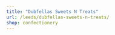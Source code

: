```yaml
---
title: "Dubfellas Sweets N Treats"
url: /leeds/dubfellas-sweets-n-treats/
shop: confectionery
---
```

